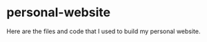 personal-website
================
Here are the files and code that I used to build my personal website.
